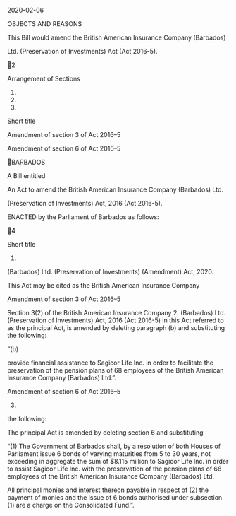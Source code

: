 2020-02-06

OBJECTS AND REASONS

This Bill would amend the British American Insurance Company (Barbados)

Ltd. (Preservation of Investments) Act (Act 2016-5).

2

Arrangement of Sections

1.

2.

3.

Short title

Amendment of section 3 of Act 2016–5

Amendment of section 6 of Act 2016–5

BARBADOS

A Bill entitled

An Act to amend the British American Insurance Company (Barbados) Ltd.

(Preservation of Investments) Act, 2016 (Act 2016-5).

ENACTED by the Parliament of Barbados as follows:

4

Short title

1.
(Barbados) Ltd. (Preservation of Investments) (Amendment) Act, 2020.

This Act may be cited as the British American Insurance Company

Amendment of section 3 of Act 2016–5

Section  3(2)  of  the  British  American  Insurance  Company
2.
(Barbados) Ltd. (Preservation of Investments) Act, 2016 (Act 2016-5) in this
Act referred to as the principal Act, is amended by deleting paragraph (b) and
substituting the following:

“(b)

provide financial assistance to Sagicor Life Inc. in order to
facilitate  the  preservation  of  the  pension  plans  of  68
employees  of  the  British  American  Insurance  Company
(Barbados) Ltd.”.

Amendment of section 6 of Act 2016–5

3.
the following:

The principal Act is amended by deleting section 6 and substituting

“(1)
The  Government  of  Barbados  shall,  by  a  resolution  of  both
Houses of Parliament issue 6 bonds of varying maturities from 5 to 30
years, not exceeding in aggregate the sum of $8.115 million to Sagicor
Life Inc. in order to assist Sagicor Life Inc. with the preservation of the
pension  plans  of  68  employees  of  the  British  American  Insurance
Company (Barbados) Ltd.

All principal monies and interest thereon payable in respect of
(2)
the  payment  of  monies  and  the  issue  of  6  bonds  authorised  under
subsection (1) are a charge on the Consolidated Fund.”.

